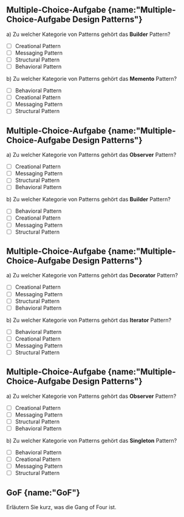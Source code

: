 ## Multiple-Choice-Aufgabe {name:"Multiple-Choice-Aufgabe Design Patterns"}
a) Zu welcher Kategorie von Patterns gehört das <b>Builder</b> Pattern?
- [ ] Creational Pattern
- [ ] Messaging Pattern
- [ ] Structural Pattern
- [ ] Behavioral Pattern

b) Zu welcher Kategorie von Patterns gehört das <b>Memento</b> Pattern?
- [ ] Behavioral Pattern
- [ ] Creational Pattern
- [ ] Messaging Pattern
- [ ] Structural Pattern

## Multiple-Choice-Aufgabe {name:"Multiple-Choice-Aufgabe Design Patterns"}
a) Zu welcher Kategorie von Patterns gehört das <b>Observer</b> Pattern?
- [ ] Creational Pattern
- [ ] Messaging Pattern
- [ ] Structural Pattern
- [ ] Behavioral Pattern

b) Zu welcher Kategorie von Patterns gehört das <b>Builder</b> Pattern?
- [ ] Behavioral Pattern
- [ ] Creational Pattern
- [ ] Messaging Pattern
- [ ] Structural Pattern

## Multiple-Choice-Aufgabe {name:"Multiple-Choice-Aufgabe Design Patterns"}
a) Zu welcher Kategorie von Patterns gehört das <b>Decorator</b> Pattern?
- [ ] Creational Pattern
- [ ] Messaging Pattern
- [ ] Structural Pattern
- [ ] Behavioral Pattern

b) Zu welcher Kategorie von Patterns gehört das <b>Iterator</b> Pattern?
- [ ] Behavioral Pattern
- [ ] Creational Pattern
- [ ] Messaging Pattern
- [ ] Structural Pattern

## Multiple-Choice-Aufgabe {name:"Multiple-Choice-Aufgabe Design Patterns"}
a) Zu welcher Kategorie von Patterns gehört das <b>Observer</b> Pattern?
- [ ] Creational Pattern
- [ ] Messaging Pattern
- [ ] Structural Pattern
- [ ] Behavioral Pattern

b) Zu welcher Kategorie von Patterns gehört das <b>Singleton</b> Pattern?
- [ ] Behavioral Pattern
- [ ] Creational Pattern
- [ ] Messaging Pattern
- [ ] Structural Pattern

## GoF {name:"GoF"}
<p>Erläutern Sie kurz, was die Gang of Four ist.</p>